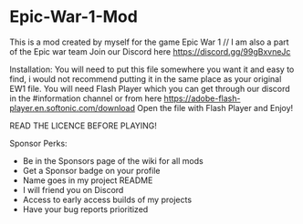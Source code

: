 # Epic-War-1-Mod
This is a mod created by myself for the game Epic War 1 // I am also a part of the Epic war team Join our Discord here https://discord.gg/99gBxvneJc

Installation: You will need to put this file somewhere you want it and easy to find, i would not recommend putting it in the same place as your original EW1 file. You will need Flash Player which you can get through our discord in the #information channel or from here https://adobe-flash-player.en.softonic.com/download Open the file with Flash Player and Enjoy!

READ THE LICENCE BEFORE PLAYING!

Sponsor Perks:

- Be in the Sponsors page of the wiki for all mods
- Get a Sponsor badge on your profile
- Name goes in my project README
- I will friend you on Discord
- Access to early access builds of my projects
- Have your bug reports prioritized
